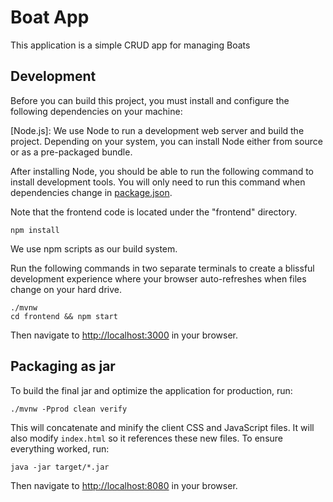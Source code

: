 # Boat App

This application is a simple CRUD app for managing Boats

## Development

Before you can build this project, you must install and configure the following dependencies on your machine:

[Node.js]: We use Node to run a development web server and build the project.
   Depending on your system, you can install Node either from source or as a pre-packaged bundle.

After installing Node, you should be able to run the following command to install development tools.
You will only need to run this command when dependencies change in [package.json](package.json).

Note that the frontend code is located under the "frontend" directory.

```
npm install
```

We use npm scripts as our build system.

Run the following commands in two separate terminals to create a blissful development experience where your browser
auto-refreshes when files change on your hard drive.

```
./mvnw
cd frontend && npm start
```

Then navigate to [http://localhost:3000](http://localhost:3000) in your browser.

## Packaging as jar

To build the final jar and optimize the application for production, run:

```
./mvnw -Pprod clean verify
```

This will concatenate and minify the client CSS and JavaScript files. It will also modify `index.html` so it references these new files.
To ensure everything worked, run:

```
java -jar target/*.jar
```

Then navigate to [http://localhost:8080](http://localhost:8080) in your browser.


